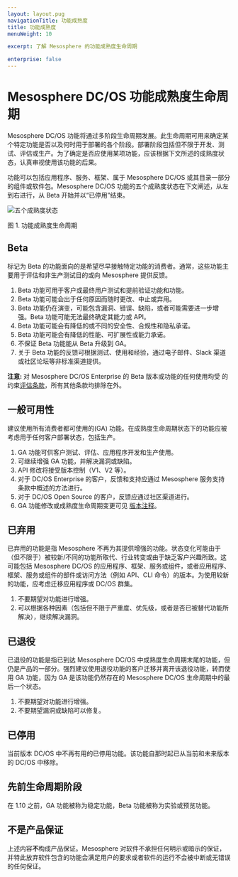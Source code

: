 ```yaml
---
layout: layout.pug
navigationTitle: 功能成熟度
title: 功能成熟度
menuWeight: 10

excerpt: 了解 Mesosphere 的功能成熟度生命周期

enterprise: false
---
```



# <a name="lifecycle"></a>Mesosphere DC/OS 功能成熟度生命周期

Mesosphere DC/OS 功能将通过多阶段生命周期发展。此生命周期可用来确定某个特定功能是否以及何时用于部署的各个阶段。部署阶段包括但不限于开发、测试、评估或生产。为了确定是否应使用某项功能，应该根据下文所述的成熟度状态，认真审视使用该功能的后果。

功能可以包括应用程序、服务、框架、属于 Mesosphere DC/OS 或其目录一部分的组件或软件包。Mesosphere DC/OS 功能的五个成熟度状态在下文阐述，从左到右进行，从 Beta 开始并以“已停用”结束。

![五个成熟度状态](/cn/1.11/img/five_maturity_states.png)

图 1. 功能成熟度生命周期

<a name="beta"></a>
## Beta

标记为 Beta 的功能面向的是希望尽早接触特定功能的消费者。通常，这些功能主要用于评估和非生产测试目的或向 Mesosphere 提供反馈。

1. Beta 功能可用于客户或最终用户测试和提前验证功能和功能。
2. Beta 功能可能会出于任何原因而随时更改、中止或弃用。
3. Beta 功能仍在演变，可能包含漏洞、错误、缺陷，或者可能需要进一步增强。Beta 功能可能无法最终确定其能力或 API。
4. Beta 功能可能会有降低的或不同的安全性、合规性和隐私承诺。
5. Beta 功能可能会有降低的性能、可扩展性或能力承诺。
6. 不保证 Beta 功能能从 Beta 升级到 GA。
7. 关于 Beta 功能的反馈可根据测试、使用和经验，通过电子邮件、Slack 渠道或社区论坛等非标准渠道提供。

<p class="message--note"><strong>注意: </strong>对 Mesosphere DC/OS Enterprise 的 Beta 版本或功能的任何使用均受 的约束<a href="https://mesosphere.com/mesosphere-support-terms/">评估条款</a>，所有其他条款均排除在外。</p>

<a name="general_availability"></a>
## 一般可用性

建议使用所有消费者都可使用的(GA) 功能。在成熟度生命周期状态下的功能应被考虑用于任何客户部署状态，包括生产。

1. GA 功能可供客户测试、评估、应用程序开发和生产使用。
2. 可继续增强 GA 功能，并解决漏洞或缺陷。
3. API 修改将接受版本控制（V1、V2 等）。
4. 对于 DC/OS Enterprise 的客户，反馈和支持应通过 Mesosphere 服务支持条款中概述的方法进行。
5. 对于 DC/OS Open Source 的客户，反馈应通过社区渠道进行。
6. GA 功能修改或成熟度生命周期变更可见 [版本注释](/cn/1.11/release-notes/)。

<a name="deprecated"></a>
## 已弃用

已弃用的功能是指 Mesosphere 不再为其提供增强的功能。状态变化可能由于（但不限于）被较新/不同的功能所取代、行业转变或由于缺乏客户兴趣所致。这可能包括 Mesosphere DC/OS 的应用程序、框架、服务或组件，或者应用程序、框架、服务或组件的部件或访问方法（例如 API、CLI 命令）的版本。为使用较新的功能，应考虑迁移应用程序或 DC/OS 群集。

1. 不要期望对功能进行增强。
2. 可以根据各种因素（包括但不限于严重度、优先级，或者是否已被替代功能所解决），继续解决漏洞。

<a name="retired"></a>
## 已退役

已退役的功能是指已到达 Mesosphere DC/OS 中成熟度生命周期末尾的功能，但仍是产品的一部分。强烈建议使用退役功能的客户迁移并离开该退役功能，转而使用 GA 功能，因为 GA 是该功能仍然存在的 Mesosphere DC/OS 生命周期中的最后一个状态。

1. 不要期望对功能进行增强。
2. 不要期望漏洞或缺陷可以修复。

<a name="decommissioned"></a>
## 已停用

当前版本 DC/OS 中不再有用的已停用功能。该功能自那时起已从当前和未来版本的 DC/OS 中移除。

<a name="prior-lifecycle-stages"></a>
## 先前生命周期阶段

在 1.10 之前，GA 功能被称为稳定功能，Beta 功能被称为实验或预览功能。

<a name="not_a_warranty"></a>
## 不是产品保证

上述内容**不**构成产品保证。Mesosphere 对软件不承担任何明示或暗示的保证，并特此放弃软件包含的功能会满足用户的要求或者软件的运行不会被中断或无错误的任何保证。

